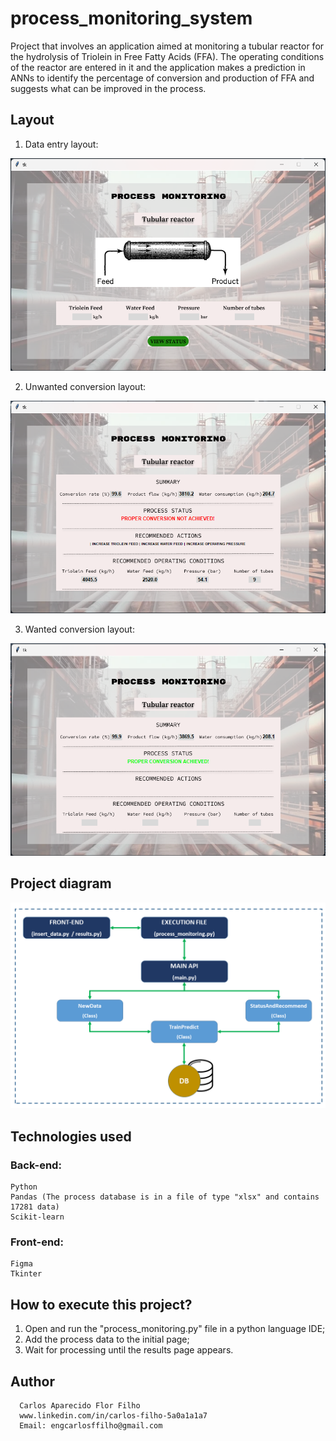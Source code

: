 # process_monitoring_system
Project that involves an application aimed at monitoring a tubular reactor for the hydrolysis of Triolein in Free Fatty Acids (FFA). The operating conditions of the reactor are entered in it and the application makes a prediction in ANNs to identify the percentage of conversion and production of FFA and suggests what can be improved in the process.

## Layout

1. Data entry layout:

![FRONT1](https://github.com/CarlosFFilho/process_monitoring_system/blob/main/images/insert_data_example.png)

2. Unwanted conversion layout:

![FRONT2](https://github.com/CarlosFFilho/process_monitoring_system/blob/main/images/result_example_2.png)

3. Wanted conversion layout:

![FRONT3](https://github.com/CarlosFFilho/process_monitoring_system/blob/main/images/result_example_1.png)

## Project diagram
![LOGIC](https://github.com/CarlosFFilho/process_monitoring_system/blob/main/images/fluxo_informacao.png)

## Technologies used
### Back-end:
    Python
    Pandas (The process database is in a file of type "xlsx" and contains 17281 data)
    Scikit-learn
    
### Front-end:
    Figma
    Tkinter

## How to execute this project?
  1. Open and run the "process_monitoring.py" file in a python language IDE;
  2. Add the process data to the initial page;
  3. Wait for processing until the results page appears.

## Author

      Carlos Aparecido Flor Filho
      www.linkedin.com/in/carlos-filho-5a0a1a1a7
      Email: engcarlosffilho@gmail.com
